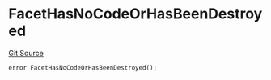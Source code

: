 # FacetHasNoCodeOrHasBeenDestroyed
[Git Source](https://github.com/thrackle-io/rules-engine/blob/5dd4d5c11842d5927a5d94b280633ba0762dc45b/src/protocol/economic/ruleProcessor/RuleProcessorDiamond.sol)


```solidity
error FacetHasNoCodeOrHasBeenDestroyed();
```

